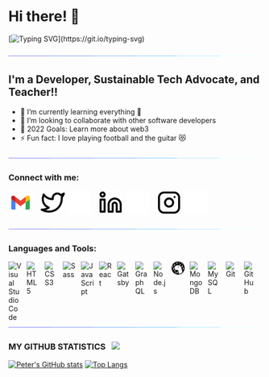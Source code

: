 # Hi there! 👋 

[![Typing SVG](https://readme-typing-svg.herokuapp.com?font=Architects+Daughter&size=30&color=7AF79A&lines=Peter+Okorafor+here...;I'm+a+full+stack+developer;Nice+to+have+you+here;)](https://git.io/typing-svg)

![line](./img/line.gif)

## I'm a Developer, Sustainable Tech Advocate, and Teacher!!

- 🌱 I’m currently learning everything 🤣
- 👯 I’m looking to collaborate with other software developers
- 🥅 2022 Goals: Learn more about web3
- ⚡ Fun fact: I love playing football and the guitar 😻 

![line](./img/line.gif)

### Connect with me:
[![peterdtitan@gmail.com.com](./img/gmail.svg)](mailto:peterdtitan@gmail.com)
&nbsp;&nbsp;
[![website](./img/twitter-light.svg)](https://twitter.com/PeterDeTitan#gh-light-mode-only)
[![website](./img/twitter-dark.svg)](https://twitter.com/PeterDeTitan#gh-dark-mode-only)
&nbsp;&nbsp;
[![website](./img/linkedin-light.svg)](https://linkedin.com/in/peterokorafor#gh-light-mode-only)
[![website](./img/linkedin-dark.svg)](https://linkedin.com/in/peterokorafor#gh-dark-mode-only)
&nbsp;&nbsp;
[![website](./img/instagram-light.svg)](https://instagram.com/peterdtitan#gh-light-mode-only)
[![website](./img/instagram-dark.svg)](https://instagram.com/peterdtitan#gh-dark-mode-only)

![line](./img/line.gif)

### Languages and Tools:

[<img align="left" alt="Visual Studio Code" width="26px" src="https://cdn.jsdelivr.net/gh/devicons/devicon/icons/vscode/vscode-original.svg" style="padding-right:10px;" />](https://code.visualstudio.com/)
[<img align="left" alt="HTML5" width="26px" src="https://cdn.jsdelivr.net/gh/devicons/devicon/icons/html5/html5-original.svg" style="padding-right:10px;" />](https://www.w3schools.com/html/)
[<img align="left" alt="CSS3" width="26px" src="https://cdn.jsdelivr.net/gh/devicons/devicon/icons/css3/css3-original.svg" style="padding-right:10px;" />](https://www.w3schools.com/css/)
[<img align="left" alt="Sass" width="26px" src="https://cdn.jsdelivr.net/gh/devicons/devicon/icons/sass/sass-original.svg" style="padding-right:10px;" />](https://sass-lang.com/)
[<img align="left" alt="JavaScript" width="26px" src="https://cdn.jsdelivr.net/gh/devicons/devicon/icons/javascript/javascript-original.svg" style="padding-right:10px;" />](https://www.javascript.com/)
[<img align="left" alt="React" width="26px" src="https://cdn.jsdelivr.net/gh/devicons/devicon/icons/react/react-original.svg" style="padding-right:10px;" />](https://reactjs.org/)
[<img align="left" alt="Gatsby" width="26px" src="https://cdn.jsdelivr.net/gh/devicons/devicon/icons/gatsby/gatsby-original.svg" style="padding-right:10px;" />](https://www.gatsbyjs.com/)
[<img align="left" alt="GraphQL" width="26px" src="https://cdn.jsdelivr.net/gh/devicons/devicon/icons/graphql/graphql-plain.svg" style="padding-right:10px;" />](https://graphql.org/)
[<img align="left" alt="Node.js" width="26px" src="https://cdn.jsdelivr.net/gh/devicons/devicon/icons/nodejs/nodejs-original.svg" style="padding-right:10px;" />](https://nodejs.org/)
[<img align="left" alt="Deno" width="26px" src="./img/deno-light.svg" style="padding-right:10px;" />](https://deno.land/)
[<img align="left" alt="MongoDB" width="26px" src="https://cdn.jsdelivr.net/gh/devicons/devicon/icons/mongodb/mongodb-original.svg" style="padding-right:10px;" />](https://www.mongodb.com/)
[<img align="left" alt="MySQL" width="26px" src="https://cdn.jsdelivr.net/gh/devicons/devicon/icons/mysql/mysql-original.svg" style="padding-right:10px;" />](https://mysql.com)
[<img align="left" alt="Git" width="26px" src="https://cdn.jsdelivr.net/gh/devicons/devicon/icons/git/git-original.svg" style="padding-right:10px;" />](https://git.com)
[<img align="left" alt="GitHub" width="26px" src="https://user-images.githubusercontent.com/3369400/139447912-e0f43f33-6d9f-45f8-be46-2df5bbc91289.png" style="padding-right:10px;" />](https://github.com)



<br />
<br />

![line](./img/line.gif)

### MY GITHUB STATISTICS &nbsp; <img src="./statistics.png" height="30" align="justify"/>

[![Peter's GitHub stats](https://github-readme-stats.vercel.app/api?username=peterdtitan&count_private=true&hide_title=true&show_icons=true&hide_border=true&theme=nightowl&bg_color=161B22)](https://github.com/peterdtitan/github-readme-stats)
[![Top Langs](https://github-readme-stats.vercel.app/api/top-langs/?username=peterdtitan&card_width=250&langs_count=6&hide_border=true&layout=compact&theme=nightowl&bg_color=161B22)](https://github.com/peterdtitan/github-readme-stats)


[twitter]: https://twitter.com/PeterDeTitan
[instagram]: https://instagram.com/peterdtitan
[linkedin]: https://linkedin.com/in/peterokorafor

